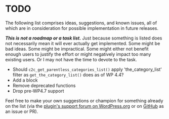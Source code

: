 # TODO

The following list comprises ideas, suggestions, and known issues, all of which are in consideration for possible implementation in future releases.

***This is not a roadmap or a task list.*** Just because something is listed does not necessarily mean it will ever actually get implemented. Some might be bad ideas. Some might be impractical. Some might either not benefit enough users to justify the effort or might negatively impact too many existing users. Or I may not have the time to devote to the task.

* Should `c2c_get_parentless_categories_list()` apply 'the_category_list' filter as `get_the_category_list()` does as of WP 4.4?
* Add a block
* Remove deprecated functions
* Drop pre-WP4.7 support

Feel free to make your own suggestions or champion for something already on the list (via the [plugin's support forum on WordPress.org](https://wordpress.org/support/plugin/parentless-categories/) or on [GitHub](https://github.com/coffee2code/parentless-categories/) as an issue or PR).
